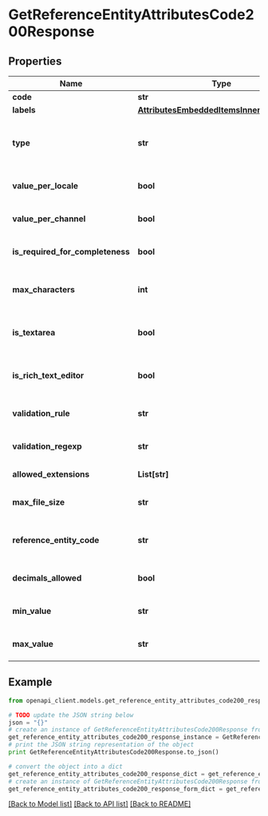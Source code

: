 # GetReferenceEntityAttributesCode200Response


## Properties
Name | Type | Description | Notes
------------ | ------------- | ------------- | -------------
**code** | **str** | Attribute code | 
**labels** | [**AttributesEmbeddedItemsInnerAllOfLabels**](AttributesEmbeddedItemsInnerAllOfLabels.md) |  | [optional] 
**type** | **str** | Attribute type. See &lt;a href&#x3D;&#39;/concepts/reference-entities.html#reference-entity-attribute&#39;&gt;type&lt;/a&gt; section for more details. | 
**value_per_locale** | **bool** | Whether the attribute is localizable, i.e. can have one value by locale | [optional] [default to False]
**value_per_channel** | **bool** | Whether the attribute is scopable, i.e. can have one value by channel | [optional] [default to False]
**is_required_for_completeness** | **bool** | Whether the attribute should be part of the record&#39;s completeness calculation | [optional] [default to False]
**max_characters** | **int** | Maximum number of characters allowed for the value of the attribute when the attribute type is &#x60;text&#x60; | [optional] 
**is_textarea** | **bool** | Whether the UI should display a text area instead of a simple field when the attribute type is &#x60;text&#x60; | [optional] [default to False]
**is_rich_text_editor** | **bool** | Whether the UI should display a rich text editor instead of a simple text area when the attribute type is &#x60;text&#x60; | [optional] 
**validation_rule** | **str** | Validation rule type used to validate the attribute value when the attribute type is &#x60;text&#x60; | [optional] [default to 'none']
**validation_regexp** | **str** | Regexp expression used to validate the attribute value when the attribute type is &#x60;text&#x60; | [optional] [default to 'null']
**allowed_extensions** | **List[str]** | Extensions allowed when the attribute type is &#x60;image&#x60; | [optional] 
**max_file_size** | **str** | Max file size in MB when the attribute type is &#x60;image&#x60; | [optional] [default to 'null']
**reference_entity_code** | **str** | Code of the linked reference entity when the attribute type is &#x60;reference_entity_single_link&#x60; or &#x60;reference_entity_multiple_links&#x60; | [optional] [default to 'null']
**decimals_allowed** | **bool** | Whether decimals are allowed when the attribute type is &#x60;number&#x60; | [optional] [default to False]
**min_value** | **str** | Minimum value allowed when the attribute type is &#x60;number&#x60; | [optional] [default to 'null']
**max_value** | **str** | Maximum value allowed when the attribute type is &#x60;number&#x60; | [optional] [default to 'null']

## Example

```python
from openapi_client.models.get_reference_entity_attributes_code200_response import GetReferenceEntityAttributesCode200Response

# TODO update the JSON string below
json = "{}"
# create an instance of GetReferenceEntityAttributesCode200Response from a JSON string
get_reference_entity_attributes_code200_response_instance = GetReferenceEntityAttributesCode200Response.from_json(json)
# print the JSON string representation of the object
print GetReferenceEntityAttributesCode200Response.to_json()

# convert the object into a dict
get_reference_entity_attributes_code200_response_dict = get_reference_entity_attributes_code200_response_instance.to_dict()
# create an instance of GetReferenceEntityAttributesCode200Response from a dict
get_reference_entity_attributes_code200_response_form_dict = get_reference_entity_attributes_code200_response.from_dict(get_reference_entity_attributes_code200_response_dict)
```
[[Back to Model list]](../README.md#documentation-for-models) [[Back to API list]](../README.md#documentation-for-api-endpoints) [[Back to README]](../README.md)



